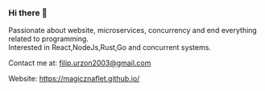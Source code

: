 ### Hi there 👋

Passionate about website, microservices, concurrency and end everything related to programming. \
Interested in React,NodeJs,Rust,Go and concurrent systems.

Contact me at: filip.urzon2003@gmail.com

Website: https://magicznaflet.github.io/



